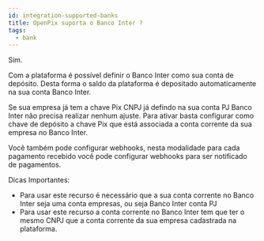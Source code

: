 ```yaml
---
id: integration-supported-banks
title: OpenPix suporta o Banco Inter ?
tags:
  - bank
---
```


Sim.

Com a plataforma é possível definir o Banco Inter como sua conta de depósito. Desta forma o saldo da plataforma é depositado automaticamente na sua conta Banco Inter.

Se sua empresa já tem a chave Pix CNPJ já defindo na sua conta PJ Banco Inter não precisa realizar nenhum ajuste. Para ativar basta configurar como chave de depósito a chave Pix que está associada a conta corrente da sua empresa no Banco Inter.

Você também pode configurar webhooks, nesta modalidade para cada pagamento recebido você pode configurar webhooks para ser notificado de pagamentos.

Dicas Importantes:

- Para usar este recurso é necessário que a sua conta corrente no Banco Inter seja uma conta empresas, ou seja Banco Inter conta PJ
- Para usar este recurso a conta corrente no Banco Inter tem que ter o mesmo CNPJ que a conta corrente da sua empresa cadastrada na plataforma.
